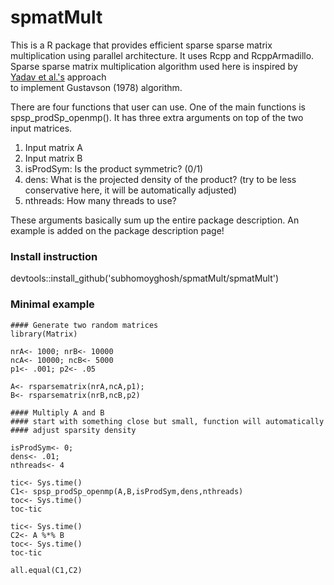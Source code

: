 # spmatMult

This is a R package that provides efficient sparse sparse matrix multiplication using parallel architecture. It uses 
Rcpp and RcppArmadillo. Sparse sparse matrix multiplication algorithm used here is inspired by [Yadav et al.'s](https://www.geosci-model-dev-discuss.net/gmd-2016-204/gmd-2016-204.pdf) approach  
to implement Gustavson (1978) algorithm.

There are four functions that user can use. One of the main functions is spsp_prodSp_openmp(). It has three extra arguments 
on top of the two input matrices.

1) Input matrix A
2) Input matrix B
3) isProdSym: Is the product symmetric? (0/1)
4) dens: What is the projected density of the product? (try to be less conservative here, it will be automatically adjusted) 
5) nthreads: How many threads to use? 

These arguments basically sum up the entire package description. An example is added on the package description page! 

### Install instruction
devtools::install_github('subhomoyghosh/spmatMult/spmatMult')


### Minimal example 

```@{r}
#### Generate two random matrices
library(Matrix)

nrA<- 1000; nrB<- 10000
ncA<- 10000; ncB<- 5000
p1<- .001; p2<- .05

A<- rsparsematrix(nrA,ncA,p1);
B<- rsparsematrix(nrB,ncB,p2)

#### Multiply A and B
#### start with something close but small, function will automatically 
#### adjust sparsity density

isProdSym<- 0;
dens<- .01;  
nthreads<- 4

tic<- Sys.time()
C1<- spsp_prodSp_openmp(A,B,isProdSym,dens,nthreads)
toc<- Sys.time()
toc-tic

tic<- Sys.time()
C2<- A %*% B
toc<- Sys.time()
toc-tic

all.equal(C1,C2)
```
